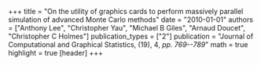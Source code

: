 +++
title = "On the utility of graphics cards to perform massively parallel simulation of advanced Monte Carlo methods"
date = "2010-01-01"
authors = ["Anthony Lee", "Christopher Yau", "Michael B Giles", "Arnaud Doucet", "Christopher C Holmes"]
publication_types = ["2"]
publication = "Journal of Computational and Graphical Statistics, (19), 4, _pp. 769--789_"
math = true
highlight = true
[header]
+++
